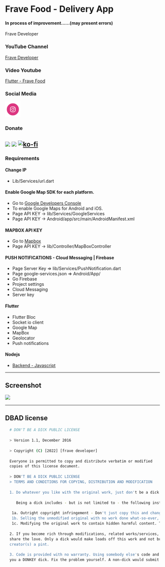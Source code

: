 # Frave Food - Delivery App

#### In process of improvement......(may present errors)

Frave Developer

### YouTube Channel
[Frave Developer](https://cutt.ly/pckBg9D)

### Video Youtube
[Flutter - Frave Food](https://youtu.be/KmJEB5Dfam0)

### Social Media
<a href="https://www.instagram.com/frave_developer"><img src="https://github.com/aritraroy/social-icons/blob/master/instagram-icon.png?raw=true" width="50"></a>

### Donate
<a href="https://www.buymeacoffee.com/frave"><img src="https://cdn.buymeacoffee.com/buttons/v2/default-yellow.png" width="170"></a>
<a href="https://www.paypal.me/Fpereza"><img src="https://cdn.svgporn.com/logos/paypal.svg" width="50"></a>
<a>[![ko-fi](https://ko-fi.com/img/githubbutton_sm.svg)](https://ko-fi.com/I3I1C3R4S)</a>
---
### Requirements

#### Change IP
- Lib/Services/url.dart

#### Enable Google Map SDK for each platform.
- Go to [Google Developers Console](https://console.cloud.google.com)
- To enable Google Maps for Android and iOS.
- Page API KEY -> lib/Services/GoogleServices
- Page API KEY -> Android/app/src/main/AndroidManifest.xml

#### MAPBOX API KEY
- Go to [Mapbox](https://www.mapbox.com/)
- Page API KEY -> lib/Controller/MapBoxController

#### PUSH NOTIFICATIONS - Cloud Messaging | Firebase
- Page Server Key => lib/Services/PushNotification.dart
- Page google-services.json => Android/App/
- Go Firebase
- Project settings
- Cloud Messaging
- Server key

#### Flutter
- Flutter Bloc 
- Socket io client
- Google Map
- MapBox
- Geolocator
- Push notifications

#### Nodejs
- [Backend - Javascript](https://github.com/Frave07/Backend-Delivery-App-Flutter)


---

## Screenshot

<img src="https://github.com/Frave07/Flutter-Delivery-App/blob/main/screenshot/Delivery-Food-Brinning.png" />

---

## DBAD license

```sh
  # DON'T BE A DICK PUBLIC LICENSE

  > Version 1.1, December 2016

  > Copyright (C) [2022] [frave developer]

  Everyone is permitted to copy and distribute verbatim or modified
  copies of this license document.

  > DON'T BE A DICK PUBLIC LICENSE
  > TERMS AND CONDITIONS FOR COPYING, DISTRIBUTION AND MODIFICATION

  1. Do whatever you like with the original work, just don't be a dick.

     Being a dick includes - but is not limited to - the following instances:

   1a. Outright copyright infringement - Don't just copy this and change the name.
   1b. Selling the unmodified original with no work done what-so-ever, that's REALLY being a dick.
   1c. Modifying the original work to contain hidden harmful content. That would make you a PROPER dick.

  2. If you become rich through modifications, related works/services, or supporting the original work,
  share the love. Only a dick would make loads off this work and not buy the original work's
  creator(s) a pint.

  3. Code is provided with no warranty. Using somebody else's code and bitching when it goes wrong makes
  you a DONKEY dick. Fix the problem yourself. A non-dick would submit the fix back.
```
